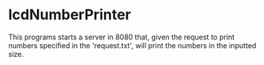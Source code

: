 # lcdNumberPrinter
This programs starts a server in 8080 that, given the request to print numbers specified in the 'request.txt', will print the numbers in the inputted size.
